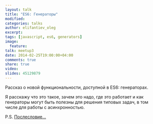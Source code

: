 ```yaml
---
layout: talk
title: "ES6: Генераторы"
modified:
categories: talks
author: elifantiev_oleg
excerpt:
tags: [javascript, es6, generators]
image:
  feature:
talk: meetup3
date: 2014-02-25T19:00:00+04:00
comments: true
share: true
video: 
slides: 45129879
---
```


Рассказ о новой функциональности, доступной в ES6: генераторах. 

Я расскажу что это такое, зачем это надо, где это работает 
и как генераторы могут быть полезны для решения типовых задач,
в том числе для работы с асинхронностью.

P.S. [Послесловие...][follow-up]

[follow-up]: /blog/generators-follow-up/